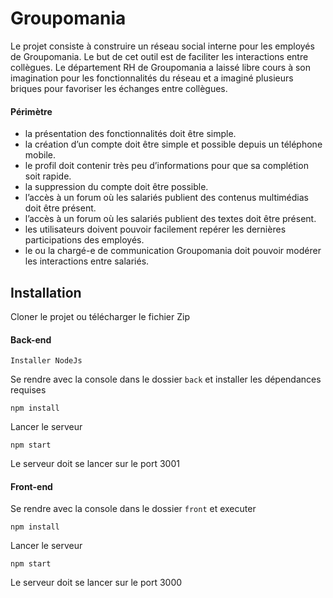 # Groupomania

Le projet consiste à construire un réseau social interne pour les employés de Groupomania. Le but de cet outil est de faciliter les interactions entre collègues. Le département RH de Groupomania a laissé libre cours à son imagination pour les fonctionnalités du réseau et a imaginé plusieurs briques pour favoriser les échanges entre collègues.

#### Périmètre


* la présentation des fonctionnalités doit être simple.
* la création d’un compte doit être simple et possible depuis un téléphone mobile.
* le profil doit contenir très peu d’informations pour que sa complétion soit rapide.
* la suppression du compte doit être possible.
* l’accès à un forum où les salariés publient des contenus multimédias doit être présent.
* l’accès à un forum où les salariés publient des textes doit être présent.
* les utilisateurs doivent pouvoir facilement repérer les dernières participations des employés.
* le ou la chargé-e de communication Groupomania doit pouvoir modérer les interactions entre
salariés.


## Installation

Cloner le projet ou télécharger le fichier Zip

#### Back-end
    Installer NodeJs
    
Se rendre avec la console dans le dossier `back`
et installer les dépendances requises 

    npm install

Lancer le serveur

    npm start
    
Le serveur doit se lancer sur le port 3001


#### Front-end

Se rendre avec la console dans le dossier `front` et executer

    npm install

Lancer le serveur

    npm start
    
Le serveur doit se lancer sur le port 3000




